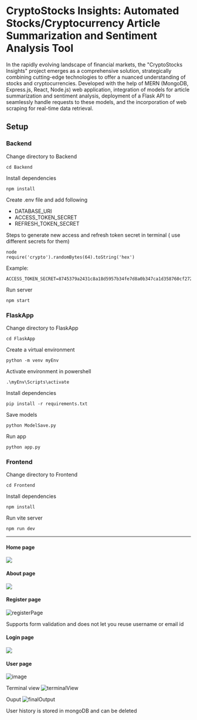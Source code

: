 
# CryptoStocks Insights: Automated Stocks/Cryptocurrency Article Summarization and Sentiment Analysis Tool

In the rapidly evolving landscape of financial markets, the "CryptoStocks Insights" project emerges as a comprehensive solution, strategically combining cutting-edge technologies to offer a nuanced understanding of stocks and cryptocurrencies. Developed with the help of MERN (MongoDB, Express.js, React, Node.js) web application, integration of models for article summarization and sentiment analysis, deployment of a Flask API to seamlessly handle requests to these models, and the incorporation of web scraping for real-time data retrieval.

## Setup

### Backend
Change directory to Backend
```
cd Backend
```
Install dependencies
```
npm install
```
Create .env file and add following 
- DATABASE_URI 
- ACCESS_TOKEN_SECRET 
- REFRESH_TOKEN_SECRET

Steps to generate new access and refresh token secret in terminal ( use different secrets for them) 
```
node
require('crypto').randomBytes(64).toString('hex')
```
Example:
```
ACCESS_TOKEN_SECRET=8745379a2431c8a18d5957b34fe7d8a0b347ca1d358760cf27216e02b85edf0fc344551d5e590d709483c05c8ba82afe0b825f41d122f06c93ea24f6a6350c18
```
Run server
```
npm start
```

### FlaskApp
Change directory to FlaskApp
```
cd FlaskApp
```

Create a virtual environment
```
python -m venv myEnv
```
Activate environment in powershell
```
.\myEnv\Scripts\activate
```
Install dependencies
```
pip install -r requirements.txt
```
Save models
```
python ModelSave.py
```
Run app
```
python app.py
```

### Frontend
Change directory to Frontend
```
cd Frontend
```
Install dependencies
```
npm install
```
Run vite server
```
npm run dev
```
___
#### Home page

**![](https://lh7-us.googleusercontent.com/ZrueDCTTWg8AAdQG1RHTDhPD9pAacOJJkVhl8qNaTcw7Pupzl8E2gtHHfp61U50mTtKElAvz-Iy9hr9FISLCt_ykfRmApNPf2CFUsrTWdiIGyKzp4i6BGLkC5rIY1-xItS0gmE1w6UE6)**

#### About page
**![](https://lh7-us.googleusercontent.com/Ab9YDFaG4jG0N9NS37G2jd_PzDVBYqrDMMKdbbY3roXPwzaWj3KDDBxbRM22YNSmAvAG849-qIJ36M7ZVTj_8iBRzUkqjcDmHH0aXnG9ixxDaU_o9cNyBXBU10kVXtlvqtAzsqOpK5Mv)**

#### Register page
![registerPage](https://github.com/Chaitreya/CryptoStocks_Insights/assets/85600410/adf6b34b-3b9b-4b1f-b9bf-dda6bb346f16)

Supports form validation and does not let you reuse username or email id

#### Login page
**![](https://lh7-us.googleusercontent.com/BYiNI1aF4EdNEZU43ScpemR69PK3kAk4uYeWmgUp1Wcci19cNMircjFbcRbzUq87PV8-8IaRtcefZtW76ORgzsa3vO-o3f538dSRmVIqJzpodrJWtw7JIooFvKOGWdf4lj9R9Eynkohz)**

#### User page
![image](https://github.com/Chaitreya/CryptoStocks_Insights/assets/85600410/4ea6a754-28a1-4bf5-b5ae-678b1d1c0a63)

Terminal view
![terminalView](https://github.com/Chaitreya/CryptoStocks_Insights/assets/85600410/86557173-ade9-4be1-a7c1-00e0b96687f2)

Ouput
![finalOutput](https://github.com/Chaitreya/CryptoStocks_Insights/assets/85600410/858a8963-bc10-429d-8110-3c07bd42225c)

User history is stored in mongoDB and can be deleted
